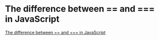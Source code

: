 # The difference between == and === in JavaScript
[The difference between == and === in JavaScript](https://aiwithcloud.com/2022/09/19/the_difference_between__and__in_javascript/)